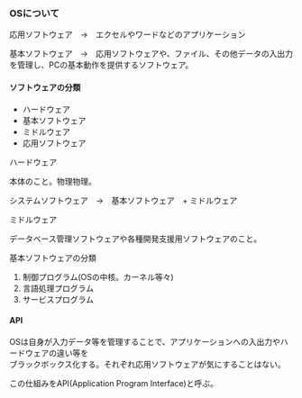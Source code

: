 ### OSについて

応用ソフトウェア　→　エクセルやワードなどのアプリケーション

基本ソフトウェア　→　応用ソフトウェアや、ファイル、その他データの入出力を管理し、PCの基本動作を提供するソフトウェア。

#### ソフトウェアの分類

- ハードウェア  
- 基本ソフトウェア  
- ミドルウェア  
- 応用ソフトウェア  

ハードウェア

本体のこと。物理物理。

システムソフトウェア　→　基本ソフトウェア　+ ミドルウェア

ミドルウェア

データベース管理ソフトウェアや各種開発支援用ソフトウェアのこと。


基本ソフトウェアの分類

1. 制御プログラム(OSの中核。カーネル等々)
2. 言語処理プログラム
3. サービスプログラム


#### API

OSは自身が入力データ等を管理することで、アプリケーションへの入出力やハードウェアの違い等を  
ブラックボックス化する。それぞれ応用ソフトウェアが気にすることはない。

この仕組みをAPI(Application Program Interface)と呼ぶ。
